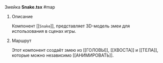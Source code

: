 Змейка **Snake.tsx**
#map 

1. Описание

	Компонент [[`Snake`]], представляет 3D-модель змеи для использования в сценах игры.

2. Маршрут

	Этот компонент создаёт змею из [[ГОЛОВЫ]], [[ХВОСТА]] и [[ТЕЛА]], которые можно независимо [[АНИМИРОВАТЬ]].